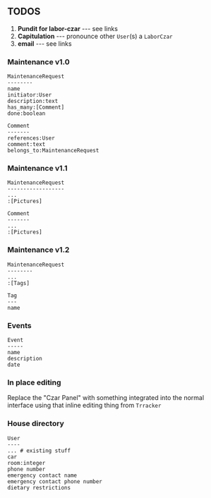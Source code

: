 ## TODOS

1. __Pundit for labor-czar__ --- see links
2. __Capitulation__ --- pronounce other `User`(s) a `LaborCzar`
3. __email__ --- see links

### Maintenance v1.0

    MaintenanceRequest
    --------
    name
    initiator:User
    description:text
    has_many:[Comment]
    done:boolean

    Comment
    -------
    references:User
    comment:text
    belongs_to:MaintenanceRequest

### Maintenance v1.1

    MaintenanceRequest
    ------------------
    ...
    :[Pictures]

    Comment
    -------
    ...
    :[Pictures]

### Maintenance v1.2

    MaintenanceRequest
    --------
    ...
    :[Tags]

    Tag
    ---
    name

### Events

    Event
    -----
    name
    description
    date

### In place editing

Replace the "Czar Panel" with something integrated into the normal interface
   using that inline editing thing from `Trracker`

### House directory

    User
    ----
    ... # existing stuff
    car
    room:integer
    phone number
    emergency contact name
    emergency contact phone number
    dietary restrictions
